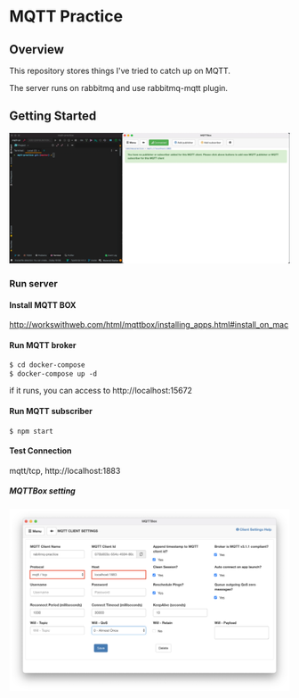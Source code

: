 # MQTT Practice

## Overview

This repository stores things I've tried to catch up on MQTT.

The server runs on rabbitmq and use rabbitmq-mqtt plugin.

## Getting Started

![video](https://github.com/bur8787/mqtt-practice/raw/master/static/1-getting-started.gif)

### Run server

#### Install MQTT BOX

http://workswithweb.com/html/mqttbox/installing_apps.html#install_on_mac

#### Run MQTT broker

```
$ cd docker-compose 
$ docker-compose up -d
```

if it runs, you can access to http://localhost:15672

#### Run MQTT subscriber

```
$ npm start
```

#### Test Connection

mqtt/tcp, http://localhost:1883  

##### MQTTBox setting

<img src="https://github.com/bur8787/mqtt-practice/raw/master/static/2-mqttbox-setting.png"/>
